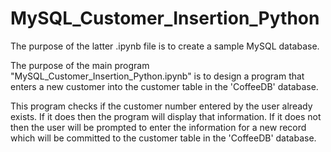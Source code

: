 # MySQL_Customer_Insertion_Python

The purpose of the latter .ipynb file is to create a sample MySQL database.


The purpose of the main program "MySQL_Customer_Insertion_Python.ipynb" is to design a program that enters a new customer into the customer table in the 'CoffeeDB' database.

This program checks if the customer number entered by the user already exists. 
If it does then the program will display that information.
If it does not then the user will be prompted to enter the information for a new record which will be committed to the customer table in the 'CoffeeDB' database. 
